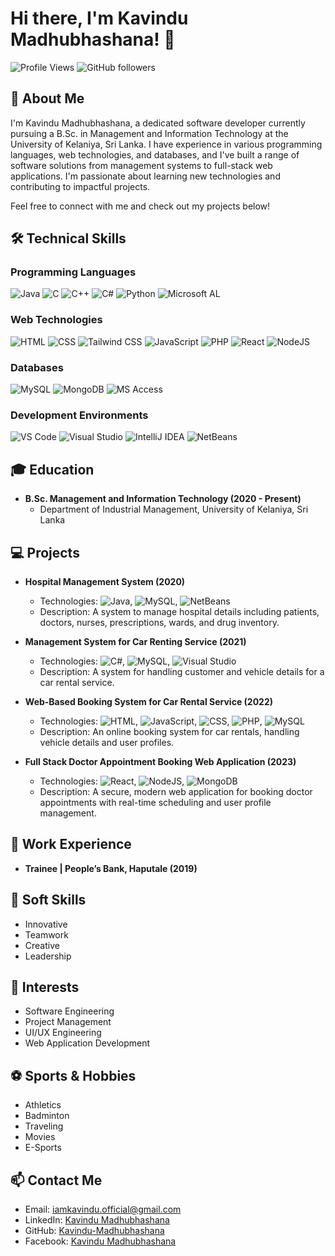 # Hi there, I'm Kavindu Madhubhashana! 👋

![Profile Views](https://komarev.com/ghpvc/?username=Kavindu-Madhubhashana&style=flat-square)
![GitHub followers](https://img.shields.io/github/followers/Kavindu-Madhubhashana?label=Follow&style=social)


## 🚀 About Me

I'm Kavindu Madhubhashana, a dedicated software developer currently pursuing a B.Sc. in Management and Information Technology at the University of Kelaniya, Sri Lanka. I have experience in various programming languages, web technologies, and databases, and I've built a range of software solutions from management systems to full-stack web applications. I'm passionate about learning new technologies and contributing to impactful projects.

Feel free to connect with me and check out my projects below!


## 🛠️ Technical Skills

### Programming Languages

![Java](https://img.shields.io/badge/-Java-007396?style=flat-square&logo=java&logoColor=white)
![C](https://img.shields.io/badge/-C-A8B9CC?style=flat-square&logo=c&logoColor=white)
![C++](https://img.shields.io/badge/-C++-00599C?style=flat-square&logo=c%2B%2B&logoColor=white)
![C#](https://img.shields.io/badge/-C%23-239120?style=flat-square&logo=c-sharp&logoColor=white)
![Python](https://img.shields.io/badge/-Python-3776AB?style=flat-square&logo=python&logoColor=white)
![Microsoft AL](https://img.shields.io/badge/-Microsoft%20AL-0078D6?style=flat-square&logo=microsoft&logoColor=white)

### Web Technologies
![HTML](https://img.shields.io/badge/-HTML-E34F26?style=flat-square&logo=html5&logoColor=white)
![CSS](https://img.shields.io/badge/-CSS-1572B6?style=flat-square&logo=css3&logoColor=white)
![Tailwind CSS](https://img.shields.io/badge/-Tailwind%20CSS-38B2AC?style=flat-square&logo=tailwind-css&logoColor=white)
![JavaScript](https://img.shields.io/badge/-JavaScript-F7DF1E?style=flat-square&logo=javascript&logoColor=black)
![PHP](https://img.shields.io/badge/-PHP-777BB4?style=flat-square&logo=php&logoColor=white)
![React](https://img.shields.io/badge/-React-61DAFB?style=flat-square&logo=react&logoColor=black)
![NodeJS](https://img.shields.io/badge/-Node.js-339933?style=flat-square&logo=node.js&logoColor=white)

### Databases
![MySQL](https://img.shields.io/badge/-MySQL-4479A1?style=flat-square&logo=mysql&logoColor=white)
![MongoDB](https://img.shields.io/badge/-MongoDB-47A248?style=flat-square&logo=mongodb&logoColor=white)
![MS Access](https://img.shields.io/badge/-MS%20Access-A4373A?style=flat-square&logo=microsoft-access&logoColor=white)

### Development Environments
![VS Code](https://img.shields.io/badge/-VS%20Code-007ACC?style=flat-square&logo=visual-studio-code&logoColor=white)
![Visual Studio](https://img.shields.io/badge/-Visual%20Studio-5C2D91?style=flat-square&logo=visual-studio&logoColor=white)
![IntelliJ IDEA](https://img.shields.io/badge/-IntelliJ%20IDEA-000000?style=flat-square&logo=intellij-idea&logoColor=white)
![NetBeans](https://img.shields.io/badge/-NetBeans-1B6AC6?style=flat-square&logo=apache-netbeans-ide&logoColor=white)

## 🎓 Education
- **B.Sc. Management and Information Technology (2020 - Present)**
  - Department of Industrial Management, University of Kelaniya, Sri Lanka

## 💻 Projects
- **Hospital Management System (2020)**
  - Technologies: ![Java](https://img.shields.io/badge/-Java-007396?style=flat-square&logo=java&logoColor=white), ![MySQL](https://img.shields.io/badge/-MySQL-4479A1?style=flat-square&logo=mysql&logoColor=white), ![NetBeans](https://img.shields.io/badge/-NetBeans-1B6AC6?style=flat-square&logo=apache-netbeans-ide&logoColor=white)
  - Description: A system to manage hospital details including patients, doctors, nurses, prescriptions, wards, and drug inventory.

- **Management System for Car Renting Service (2021)**
  - Technologies: ![C#](https://img.shields.io/badge/-C%23-239120?style=flat-square&logo=c-sharp&logoColor=white), ![MySQL](https://img.shields.io/badge/-MySQL-4479A1?style=flat-square&logo=mysql&logoColor=white), ![Visual Studio](https://img.shields.io/badge/-Visual%20Studio-5C2D91?style=flat-square&logo=visual-studio&logoColor=white)
  - Description: A system for handling customer and vehicle details for a car rental service.

- **Web-Based Booking System for Car Rental Service (2022)**
  - Technologies: ![HTML](https://img.shields.io/badge/-HTML-E34F26?style=flat-square&logo=html5&logoColor=white), ![JavaScript](https://img.shields.io/badge/-JavaScript-F7DF1E?style=flat-square&logo=javascript&logoColor=black), ![CSS](https://img.shields.io/badge/-CSS-1572B6?style=flat-square&logo=css3&logoColor=white), ![PHP](https://img.shields.io/badge/-PHP-777BB4?style=flat-square&logo=php&logoColor=white), ![MySQL](https://img.shields.io/badge/-MySQL-4479A1?style=flat-square&logo=mysql&logoColor=white)
  - Description: An online booking system for car rentals, handling vehicle details and user profiles.

- **Full Stack Doctor Appointment Booking Web Application (2023)**
  - Technologies: ![React](https://img.shields.io/badge/-React-61DAFB?style=flat-square&logo=react&logoColor=black), ![NodeJS](https://img.shields.io/badge/-Node.js-339933?style=flat-square&logo=node.js&logoColor=white), ![MongoDB](https://img.shields.io/badge/-MongoDB-47A248?style=flat-square&logo=mongodb&logoColor=white)
  - Description: A secure, modern web application for booking doctor appointments with real-time scheduling and user profile management.
    

## 💼 Work Experience
- **Trainee | People’s Bank, Haputale (2019)**


## 🌟 Soft Skills
- Innovative
- Teamwork
- Creative
- Leadership

## 🎯 Interests
- Software Engineering
- Project Management
- UI/UX Engineering
- Web Application Development

## ⚽ Sports & Hobbies
- Athletics
- Badminton
- Traveling
- Movies
- E-Sports


## 📫 Contact Me
- Email: [iamkavindu.official@gmail.com](mailto:iamkavindu.official@gmail.com)
- LinkedIn: [Kavindu Madhubhashana](https://www.linkedin.com/in/kavindu-madhubhashana/)
- GitHub: [Kavindu-Madhubhashana](https://github.com/Kavindu-Madhubhashana)
- Facebook: [Kavindu Madhubhashana](http://www.facebook.com/kavindu.madhubhashana.71)
